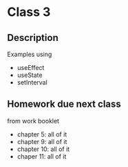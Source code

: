 # Class 3

## Description 
Examples using
- useEffect
- useState
- setInterval

## Homework due next class
from work booklet
- chapter 5: all of it
- chapter 9: all of it
- chapter 10: all of it
- chaper 11: all of it